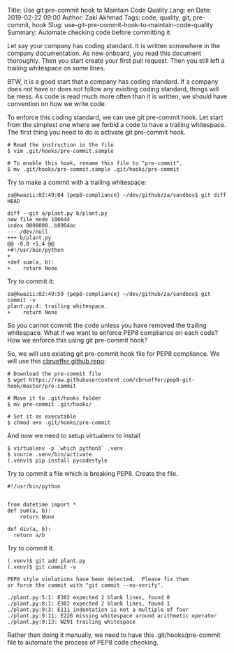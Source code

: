 Title: Use git pre-commit hook to Maintain Code Quality
Lang: en
Date: 2019-02-22 09:00
Author: Zaki Akhmad
Tags: code, quality, git, pre-commit, hook 
Slug: use-git-pre-commit-hook-to-maintain-code-quality
Summary: Automate checking code before committing it

Let say your company has coding standard. It is written somewhere in the
company documentation. As new onboard, you read this document thoroughly. Then
you start create your first pull request. Then you still left a trailing 
whitespace on some lines.

BTW, it is a good start that a company has coding standard. If a company
does not have or does not follow any existing coding standard, things will be
mess. As code is read much more often than it is written, we should have
convention on how we write code.

To enforce this coding standard, we can use git pre-commit hook. Let start from
the simplest one where we forbid a code to have a trailing whitespace. The first
thing you need to do is activate git pre-commit hook.

```
# Read the instruction in the file
$ vim .git/hooks/pre-commit.sample

# To enable this hook, rename this file to "pre-commit".
$ mv .git/hooks/pre-commit.sample .git/hooks/pre-commit
```

Try to make a commit with a trailing whitespace:

```
za@kwazii:02:49:04 {pep8-compliance} ~/dev/github/za/sandbox$ git diff HEAD

diff --git a/plant.py b/plant.py
new file mode 100644
index 0000000..b8904ac
--- /dev/null
+++ b/plant.py
@@ -0,0 +1,4 @@
+#!/usr/bin/python
+
+def sum(a, b):
+    return None  
```

Try to commit it:

```
za@kwazii:02:49:59 {pep8-compliance} ~/dev/github/za/sandbox$ git commit -v
plant.py:4: trailing whitespace.
+    return None  
```

So you cannot commit the code unless you have removed the trailing whitespace.
What if we want to enforce PEP8 compliance on each code? How we enforce this
using git pre-commit hook?

So, we will use existing git pre-commit hook file for PEP8 compliance. We will
use this [cbrueffer github repo](https://github.com/cbrueffer/pep8-git-hook):

```
# Download the pre-commit file
$ wget https://raw.githubusercontent.com/cbrueffer/pep8-git-hook/master/pre-commit

# Move it to .git/hooks folder
$ mv pre-commit .git/hooks/

# Set it as executable
$ chmod u+x .git/hooks/pre-commit
```

And now we need to setup virtualenv to install 
```
$ virtualenv -p `which python3` .venv
$ source .venv/bin/activate
(.venv)$ pip install pycodestyle
```

Try to commit a file which is breaking PEP8. Create the file.

```
#!/usr/bin/python


from datetime import *
def sum(a, b):
    return None

def div(a, b):
  return a/b  
```

Try to commit it.

```
(.venv)$ git add plant.py
(.venv)$ git commit -v

PEP8 style violations have been detected.  Please fix them
or force the commit with "git commit --no-verify".

./plant.py:5:1: E302 expected 2 blank lines, found 0
./plant.py:8:1: E302 expected 2 blank lines, found 1
./plant.py:9:3: E111 indentation is not a multiple of four
./plant.py:9:11: E226 missing whitespace around arithmetic operator
./plant.py:9:13: W291 trailing whitespace
```

Rather than doing it manually, we need to have this .git/hooks/pre-commit file
to automate the process of PEP8 code checking.
